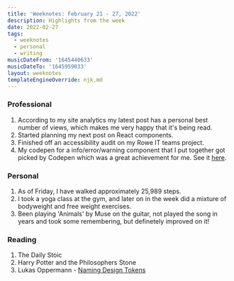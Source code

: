 ```yaml
---
title: 'Weeknotes: February 21 - 27, 2022'
description: Highlights from the week
date: 2022-02-27
tags:
  - weeknotes
  - personal
  - writing
musicDateFrom: '1645440633'
musicDateTo: '1645959033'
layout: weeknotes
templateEngineOverride: njk,md
---
```


### Professional

1. According to my site analytics my latest post has a personal best number of views, which makes me very happy that it's being read.
1. Started planning my next post on React components.
1. Finished off an accessibility audit on my Rowe IT teams project.
1. My codepen for a info/error/warning component that I put together got picked by Codepen which was a great achievement for me. See it [here](https://codepen.io/dominickjay217/pen/BamOBRZ).

### Personal

1. As of Friday, I have walked approximately 25,989 steps.
1. I took a yoga class at the gym, and later on in the week did a mixture of bodyweight and free weight exercises.
1. Been playing 'Animals' by Muse on the guitar, not played the song in years and took some remembering, but definetely improved on it!

### Reading

1. The Daily Stoic
1. Harry Potter and the Philosophers Stone
1. Lukas Oppermann - [Naming Design Tokens](https://uxdesign.cc/naming-design-tokens-9454818ed7cb)
